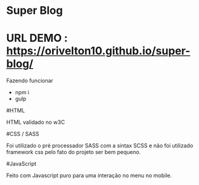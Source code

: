# Super Blog

# URL DEMO : https://orivelton10.github.io/super-blog/

Fazendo funcionar

- npm i
- gulp

#HTML

HTML validado no w3C

#CSS / SASS

Foi utilizado o pré processador SASS com a sintax SCSS e não foi utilizado framework css pelo fato do projeto ser bem pequeno.

#JavaScript

Feito com Javascript puro para uma interação no menu no mobile.

